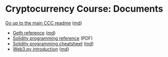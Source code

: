 Cryptocurrency Course: Documents
================================


[Go up to the main CCC readme](../readme.html) ([md](../readme.md))

- [Geth reference](geth_reference.html) ([md](geth_reference.md))
- [Solidity programming reference](solidity_reference.pdf) (PDF)
- [Solidity programming cheatsheet](solidity_cheatsheet.html) ([md](solidity_cheatsheet.md))
- [Web3.py introduction](web3py.html) ([md](web3py.md))
